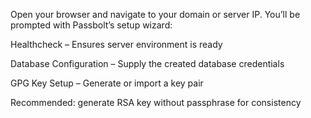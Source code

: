 Open your browser and navigate to your domain or server IP. You’ll be prompted with Passbolt’s setup wizard:

Healthcheck – Ensures server environment is ready

Database Configuration – Supply the created database credentials

GPG Key Setup – Generate or import a key pair

Recommended: generate RSA key without passphrase for consistency

